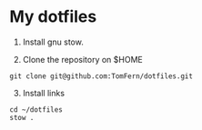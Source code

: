 # My dotfiles

1. Install gnu stow.

2. Clone the repository on $HOME

```
git clone git@github.com:TomFern/dotfiles.git
```

3. Install links

```
cd ~/dotfiles
stow .
```

